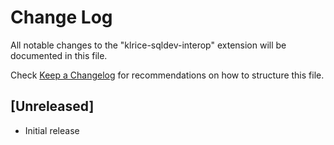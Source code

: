 # Change Log

All notable changes to the "klrice-sqldev-interop" extension will be documented in this file.

Check [Keep a Changelog](http://keepachangelog.com/) for recommendations on how to structure this file.

## [Unreleased]

- Initial release